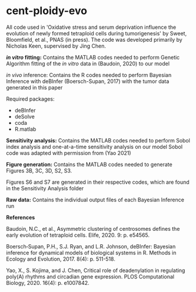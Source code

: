 # cent-ploidy-evo

All code used in 'Oxidative stress and serum deprivation influence the evolution of newly formed tetraploid cells during tumorigenesis' by Sweet, Bloomfield, et al., PNAS (in press). The code was developed primarily by Nicholas Keen, supervised by Jing Chen.

**_in vitro_ fitting:**
Contains the MATLAB codes needed to perform Genetic Algorithm fitting of the _in vitro_ data in (Baudoin, 2020) to our model

_in vivo_ inference:
Contains the R codes needed to perform Bayesian Inference with deBInfer (Boersch-Supan, 2017) with the tumor data generated in this paper

Required packages:
- deBInfer
- deSolve
- coda
- R.matlab

**Sensitivity analysis:**
Contains the MATLAB codes needed to perform Sobol index analysis and one-at-a-time sensitivity analysis on our model
Sobol code was adapted with permission from (Yao 2021)

**Figure generation:**
Contains the MATLAB codes needed to generate Figures 3B, 3C, 3D, S2, S3.

Figures S6 and S7 are generated in their respective codes, which are found in the Sensitivity Analysis folder

**Raw data:**
Contains the individual output files of each Bayesian Inference run

**References**

Baudoin, N.C., et al., Asymmetric clustering of centrosomes defines the early evolution of tetraploid cells. Elife, 2020. 9: p. e54565.

Boersch‐Supan, P.H., S.J. Ryan, and L.R. Johnson, deBInfer: Bayesian inference for dynamical models of biological systems in R. Methods in Ecology and Evolution, 2017. 8(4): p. 511-518.

Yao, X., S. Kojima, and J. Chen, Critical role of deadenylation in regulating poly(A) rhythms and circadian gene expression. PLOS Computational Biology, 2020. 16(4): p. e1007842.

